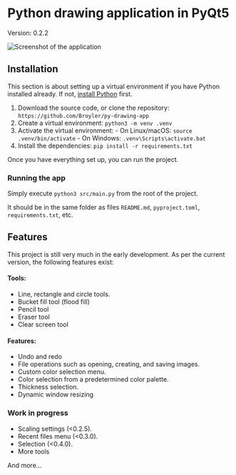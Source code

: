 ﻿# Python drawing application in PyQt5

Version: 0.2.2

![Screenshot of the application](https://i.ibb.co/kVK4YhyQ/image.png)

## Installation

This section is about setting up a virtual environment if you have Python installed already. If not, [install Python](https://www.python.org/downloads/) first.

 1. Download the source code, or clone the repository: `https://github.com/Broyler/py-drawing-app`
 2. Create a virtual environment: `python3 -m venv .venv`
 3. Activate the virtual environment:
				- On Linux/macOS: `source .venv/bin/activate`
				- On Windows: `.venv\Scripts\activate.bat` 
 4. Install the dependencies: `pip install -r requirements.txt`

Once you have everything set up, you can run the project.

### Running the app

Simply execute `python3 src/main.py` from the root of the project.

It should be in the same folder as files `README.md`, `pyproject.toml`, `requirements.txt`, etc. 

## Features

This project is still very much in the early development. As per the current version, the following features exist:

#### Tools:
 - Line, rectangle and circle tools.
 - Bucket fill tool (flood fill)
 - Pencil tool
 - Eraser tool
 - Clear screen tool
 
#### Features:
 
 - Undo and redo
 - File operations such as opening, creating, and saving images.
 - Custom color selection menu.
 - Color selection from a predetermined color palette.
 - Thickness selection.
 - Dynamic window resizing

### Work in progress

 - Scaling settings (<0.2.5).
 - Recent files menu (<0.3.0).
 - Selection (<0.4.0).
 - More tools

And more...

